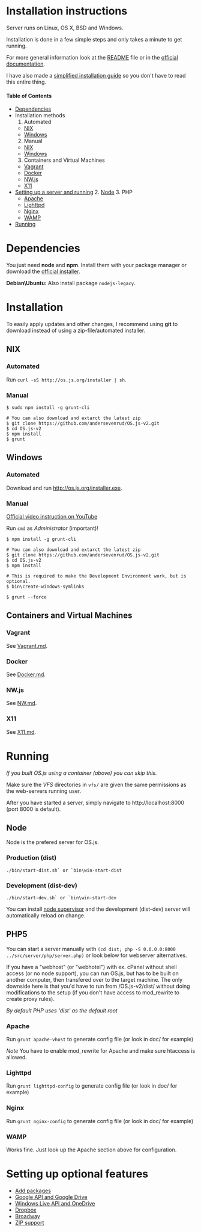 # Installation instructions

Server runs on Linux, OS X, BSD and Windows.

Installation is done in a few simple steps and only takes a minute to get running.

For more general information look at the [README](README.md) file or in the [official documentation](http://os.js.org/doc/).

I have also made a [simplified installation guide](http://os.js.org/doc/manuals/man-install.html) so you don't have to read this entire thing.

#### Table of Contents

* [Dependencies](#dependencies)
* Installation methods
  1. Automated
    * [NIX](#automated)
    * [Windows](#automated-1)
  2. Manual
    * [NIX](#manual)
    * [Windows](#manual-1)
  3. Containers and Virtual Machines
    * [Vagrant](#vagrant)
    * [Docker](#docker)
    * [NW.js](#nwjs)
    * [X11](#x11)
* [Setting up a server and running](#user-content-setting-up-a-server-and-running)
  2. [Node](#node)
  3. PHP
    * [Apache](#apache)
    * [Lighttpd](#lighttpd)
    * [Nginx](#nginx)
    * [WAMP](#wamp)
* [Running](#running)

# Dependencies

You just need **node** and **npm**. Install them with your package manager or download the [official installer](https://nodejs.org).

**Debian\Ubuntu:** Also install package `nodejs-legacy`.

# Installation

To easily apply updates and other changes, I recommend using **git** to download instead of using a zip-file/automated installer.

## NIX

### Automated

Run `curl -sS http://os.js.org/installer | sh`.

### Manual

```shell
$ sudo npm install -g grunt-cli

# You can also download and extarct the latest zip
$ git clone https://github.com/andersevenrud/OS.js-v2.git
$ cd OS.js-v2
$ npm install
$ grunt
```

## Windows

### Automated

Download and run http://os.js.org/installer.exe.

### Manual

[Official video instruction on YouTube](https://www.youtube.com/watch?v=Cj3OdxTdGGc)

Run `cmd` as *Administrator* (important)!

```shell
$ npm install -g grunt-cli

# You can also download and extarct the latest zip
$ git clone https://github.com/andersevenrud/OS.js-v2.git
$ cd OS.js-v2
$ npm install

# This is required to make the Development Environment work, but is optional.
$ bin\create-windows-symlinks

$ grunt --force
```

## Containers and Virtual Machines

### Vagrant

See [Vagrant.md](https://github.com/andersevenrud/OS.js-v2/blob/master/doc/Vagrant.md).

### Docker

See [Docker.md](https://github.com/andersevenrud/OS.js-v2/blob/master/doc/Docker.md).

### NW.js

See [NW.md](https://github.com/andersevenrud/OS.js-v2/blob/master/doc/NW.md).

### X11

See [X11.md](https://github.com/andersevenrud/OS.js-v2/blob/master/doc/X11.md).

# Running

*If you built OS.js using a container (above) you can skip this.*

Make sure the _VFS_ directories in `vfs/` are given the same permissions as the web-servers running user.

After you have started a server, simply navigate to http://localhost:8000 (port 8000 is default).

## Node

Node is the prefered server for OS.js.

### Production (dist)

```
./bin/start-dist.sh` or `bin\win-start-dist
```

### Development (dist-dev)

```
./bin/start-dev.sh` or `bin\win-start-dev
```

You can install [node supervisor](https://github.com/petruisfan/node-supervisor) and the development (dist-dev) server will automatically reload on change.

## PHP5

You can start a server manually with `(cd dist; php -S 0.0.0.0:8000 ../src/server/php/server.php)` or look below for webserver alternatives.

If you have a "webhost" (or "webhotel") with ex. cPanel without shell access (or no node support), you can run OS.js, but has to be built on another computer, then transfered over to the target machine. The only downside here is that you'd have to run from /OS.js-v2/dist/ without doing modifications to the setup (if you don't have access to mod_rewrite to create proxy rules).

*By default PHP uses 'dist' as the default root*

### Apache

Run `grunt apache-vhost` to generate config file (or look in doc/ for example)

*Note* You have to enable mod_rewrite for Apache and make sure htaccess is allowed.

### Lighttpd

Run `grunt lighttpd-config` to generate config file (or look in doc/ for example)

### Nginx

Run `grunt nginx-config` to generate config file (or look in doc/ for example)

### WAMP

Works fine. Just look up the Apache section above for configuration.

# Setting up optional features

* [Add packages](http://os.js.org/doc/manuals/man-package-manager.html)
* [Google API and Google Drive](http://os.js.org/doc/manuals/man-google-api.html)
* [Windows Live API and OneDrive](http://os.js.org/doc/manuals/man-windows-live-api.html)
* [Dropbox](http://os.js.org/doc/manuals/man-dropbox.html)
* [Broadway](http://os.js.org/doc/manuals/man-broadway.html)
* [ZIP support](http://os.js.org/doc/manuals/man-zip.html)

